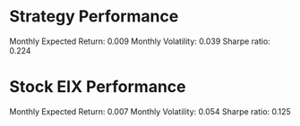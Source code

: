 # Strategy Performance
Monthly Expected Return: 0.009
Monthly Volatility: 0.039
Sharpe ratio: 0.224
# Stock EIX Performance
Monthly Expected Return: 0.007
Monthly Volatility: 0.054
Sharpe ratio: 0.125
